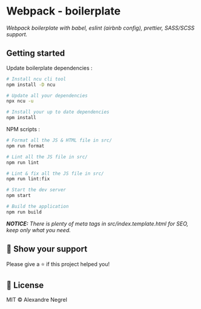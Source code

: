 # Webpack - boilerplate

_Webpack boilerplate with babel, eslint (airbnb config), prettier, SASS/SCSS support._

## Getting started

Update boilerplate dependencies :

```bash
# Install ncu cli tool
npm install -D ncu

# Update all your dependencies
npx ncu -u

# Install your up to date dependencies
npm install
```

NPM scripts :

```bash
# Format all the JS & HTML file in src/
npm run format

# Lint all the JS file in src/
npm run lint

# Lint & fix all the JS file in src/
npm run lint:fix

# Start the dev server
npm start

# Build the application
npm run build
```

___NOTICE:__ There is plenty of meta tags in src/index.template.html for SEO, keep only what you need._

## :stars: Show your support

Please give a :star: if this project helped you!

## :scroll: License

MIT © Alexandre Negrel
